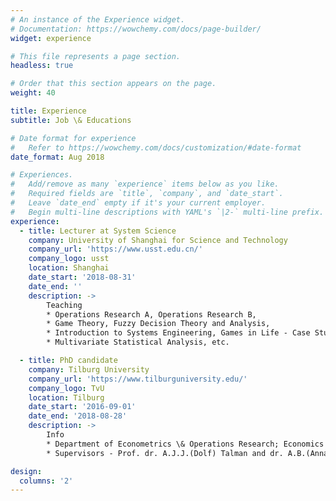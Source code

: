 ```yaml
---
# An instance of the Experience widget.
# Documentation: https://wowchemy.com/docs/page-builder/
widget: experience

# This file represents a page section.
headless: true

# Order that this section appears on the page.
weight: 40

title: Experience
subtitle: Job \& Educations

# Date format for experience
#   Refer to https://wowchemy.com/docs/customization/#date-format
date_format: Aug 2018

# Experiences.
#   Add/remove as many `experience` items below as you like.
#   Required fields are `title`, `company`, and `date_start`.
#   Leave `date_end` empty if it's your current employer.
#   Begin multi-line descriptions with YAML's `|2-` multi-line prefix.
experience:
  - title: Lecturer at System Science
    company: University of Shanghai for Science and Technology
    company_url: 'https://www.usst.edu.cn/'
    company_logo: usst
    location: Shanghai
    date_start: '2018-08-31'
    date_end: ''
    description: ->
        Teaching 
        * Operations Research A, Operations Research B, 
        * Game Theory, Fuzzy Decision Theory and Analysis, 
        * Introduction to Systems Engineering, Games in Life - Case Study, 
        * Multivariate Statistical Analysis, etc.

  - title: PhD candidate 
    company: Tilburg University
    company_url: 'https://www.tilburguniversity.edu/'
    company_logo: TvU
    location: Tilburg
    date_start: '2016-09-01'
    date_end: '2018-08-28'
    description: ->
        Info
        * Department of Econometrics \& Operations Research; Economics Group; 
        * Supervisors - Prof. dr. A.J.J.(Dolf) Talman and dr. A.B.(Anna) Khmelnitskaya

design:
  columns: '2'
---
```


